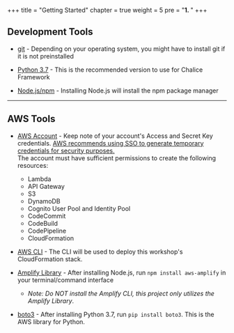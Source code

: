+++
title = "Getting Started"
chapter = true
weight = 5
pre = "<b>1. </b>"
+++

## Development Tools
* [git](https://git-scm.com/downloads) - Depending on your operating system, you might have to install git if it is not preinstalled

* [Python 3.7](https://docs.python.org/3/using/index.html) - This is the recommended version to use for Chalice Framework

* [Node.js/npm](https://nodejs.org/en/download/) - Installing Node.js will install the npm package manager

___

## AWS Tools

* [AWS Account](https://aws.amazon.com/premiumsupport/knowledge-center/create-and-activate-aws-account) - Keep note of your account's Access and Secret Key credentials. [AWS recommends using SSO to generate temporary credentials for security purposes.](https://docs.aws.amazon.com/singlesignon/latest/userguide/step1.html)<br>The account must have sufficient permissions to create the following resources:
    - Lambda
    - API Gateway
    - S3
    - DynamoDB
    - Cognito User Pool and Identity Pool
    - CodeCommit
    - CodeBuild
    - CodePipeline
    - CloudFormation

* [AWS CLI](https://docs.aws.amazon.com/cli/latest/userguide/cli-chap-install.html) - The CLI will be used to deploy this workshop's CloudFormation stack.

* [Amplify Library](https://docs.amplify.aws/lib/q/platform/js) - After installing Node.js, run ```npm install aws-amplify``` in your terminal/command interface
    - _Note: Do NOT install the Amplify CLI, this project only utilizes the Amplify Library_.

* [boto3](https://boto3.amazonaws.com/v1/documentation/api/latest/guide/quickstart.html#installation) - After installing Python 3.7, run `pip install boto3`. This is the AWS library for Python.